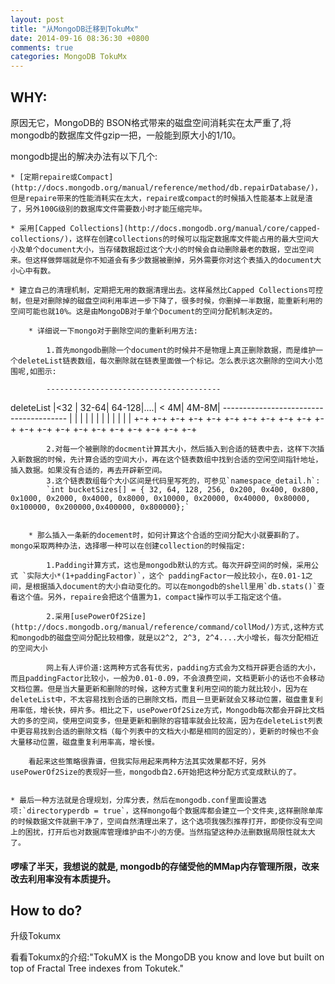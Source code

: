 ```yaml
---
layout: post
title: "从MongoDB迁移到TokuMx"
date: 2014-09-16 08:36:30 +0800
comments: true
categories: MongoDB TokuMx
---
```


## WHY:

原因无它，MongoDB的 BSON格式带来的磁盘空间消耗实在太严重了,将mongodb的数据库文件gzip一把，一般能到原大小的1/10。

mongodb提出的解决办法有以下几个:

    * [定期repaire或Compact](http://docs.mongodb.org/manual/reference/method/db.repairDatabase/)，但是repaire带来的性能消耗实在太大，repaire或compact的时候插入性能基本上就是渣了，另外100G级别的数据库文件需要数小时才能压缩完毕。

    * 采用[Capped Collections](http://docs.mongodb.org/manual/core/capped-collections/)，这样在创建collections的时候可以指定数据库文件能占用的最大空间大小及单个document大小，当存储数据超过这个大小的时候会自动删除最老的数据，空出空间来。但这样做弊端就是你不知道会有多少数据被删掉，另外需要你对这个表插入的document大小心中有数。

    * 建立自己的清理机制，定期把无用的数据清理出去。这样虽然比Capped Collections可控制，但是对删除掉的磁盘空间利用率进一步下降了，很多时候，你删掉一半数据，能重新利用的空间可能也就10%。这是由MongoDB对于单个Document的空间分配机制决定的。

        * 详细说一下mongo对于删除空间的重新利用方法:

            1.首先mongodb删除一个document的时候并不是物理上真正删除数据，而是维护一个deleteList链表数组，每次删除就在链表里面做一个标记。怎么表示这次删除的空间大小范围呢,如图示:

            ---------------------------------------
 deleteList |<32 | 32-64| 64-128|....| < 4M| 4M-8M|
            ---------------------------------------
             |       |      |     |     |      |
             |       |      |     |     |      |
            +-+     +-+     +-+   +-+   +-+    +-+
            +-+     +-+     +-+   +-+   +-+    +-+
                    +-+     +-+   +-+   +-+    +-+
                            +-+   +-+   +-+    +-+

            2.对每一个被删除的docment计算其大小，然后插入到合适的链表中去，这样下次插入新数据的时候，先计算合适的空间大小，再在这个链表数组中找到合适的空闲空间指针地址，插入数据。如果没有合适的，再去开辟新空间。
            3.这个链表数组每个大小区间是代码里写死的，可参见`namespace_detail.h`:
            `int bucketSizes[] = { 32, 64, 128, 256, 0x200, 0x400, 0x800, 0x1000, 0x2000, 0x4000, 0x8000, 0x10000, 0x20000, 0x40000, 0x80000, 0x100000, 0x200000,0x400000, 0x800000};`


        * 那么插入一条新的docement时，如何计算这个合适的空间分配大小就要斟酌了。mongo采取两种办法，选择哪一种可以在创建collection的时候指定:

            1.Padding计算方式，这也是mongodb默认的方式。每次开辟空间的时候，采用公式 `实际大小*(1+paddingFactor)`，这个 paddingFactor一般比较小，在0.01-1之间，是根据插入document的大小自动变化的。可以在mongodb的shell里用`db.stats()`查看这个值。另外，repaire会把这个值置为1，compact操作可以手工指定这个值。

            2.采用[usePowerOf2Size](http://docs.mongodb.org/manual/reference/command/collMod/)方式,这种方式和mongodb的磁盘空间分配比较相像，就是以2^2, 2^3, 2^4....大小增长，每次分配相近的空间大小

            网上有人评价道:这两种方式各有优劣，padding方式会为文档开辟更合适的大小，而且paddingFactor比较小，一般为0.01-0.09，不会浪费空间，文档更新小的话也不会移动文档位置。但是当大量更新和删除的时候，这种方式重复利用空间的能力就比较小，因为在deleteList中，不太容易找到合适的已删除文档，而且一旦更新就会又移动位置，磁盘重复利用率低，增长快，碎片多。相比之下，usePowerOf2Size方式，Mongodb每次都会开辟比文档大的多的空间，使用空间变多，但是更新和删除的容错率就会比较高，因为在deleteList列表中更容易找到合适的删除文档（每个列表中的文档大小都是相同的固定的），更新的时候也不会大量移动位置，磁盘重复利用率高，增长慢。

        看起来这些策略很靠谱，但我实际用起来两种方法其实效果都不好，另外usePowerOf2Size的表现好一些，mongodb自2.6开始把这种分配方式变成默认的了。


    * 最后一种方法就是合理规划，分库分表，然后在mongodb.conf里面设置选项:`directoryperdb = true`，这样mongo每个数据库都会建立一个文件夹,这样删除单库的时候数据文件就删干净了，空间自然清理出来了，这个选项我强烈推荐打开，即使你没有空间上的困扰，打开后也对数据库管理维护由不小的方便。当然指望这种办法删数据局限性就太大了。

#### 啰嗦了半天，我想说的就是, mongodb的存储受他的MMap内存管理所限，改来改去利用率没有本质提升。

## How to do?

升级Tokumx

看看Tokumx的介绍:"TokuMX is the MongoDB you know and love but built on top of Fractal Tree indexes from Tokutek."

